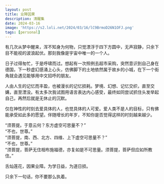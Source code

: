 ```yaml
---
layout: post
title: 业障因果
description: 清醒集
date: 2024-03-16
image: 'https://s2.loli.net/2024/03/16/lC9BrmoD26N1OFJ.png'
tags: [personal]
---
```


有几次从梦中醒来，浑不知身为何物，只觉漂浮于四下方圆中，无声寂静，只余下目不能视的波浪起伏。那刻我像是宇宙中唯一的一个人。

日子过得匆忙，于是呼啸而过。想起有一次照例去超市采购，突然意识到自己身在德国，下一秒虚幻感涌上心头，仿佛脚下的土地依然属于故乡的小城，在下一个街角就会遇见能够用中文招呼的朋友。

人由人生的记忆而丰盈，也被漫长的记忆损耗。梦境、幻想、记忆交织，直至交媾，直至湮没。有太多次我试图用语言表达内心感受，最终如同尝试抓住头发举起自己，再然后就是无休止的沉默。

仅在神性的时刻去爱具体的人，也觉具体的人可爱。爱人类不是人的目标，只有佛能承受如此多的愿望。伴随增长的年岁，不知你是否觉得这样的时刻越来越少。
 
“须菩提。于意云何？东方虚空可思量不？”  
“不也，世尊。”  
“须菩提，南、西、北方、四维、上下虚空可思量不？”  
“不也，世尊。”  
“须菩提，菩萨无住相布施福德，亦复如是不可思量。须菩提，菩萨但应如所教住。”

舌灿莲花，因果业障。为学日益，为道日损。

只余下一句话，你不要那么执着。
